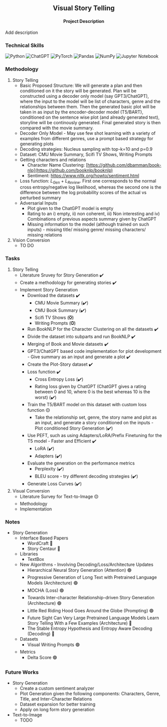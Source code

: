 <h2>
<p align='center'>
Visual Story Telling
</p>
</h2>

<h4 align='center'> Project Description </h4> 
Add description
<br>

### Technical Skills 
![Python](https://img.shields.io/badge/python-3670A0?style=for-the-badge&logo=python&logoColor=ffdd54)
![ChatGPT](https://img.shields.io/badge/chatGPT-74aa9c?style=for-the-badge&logo=openai&logoColor=white)
![PyTorch](https://img.shields.io/badge/PyTorch-%23EE4C2C.svg?style=for-the-badge&logo=PyTorch&logoColor=white)
![Pandas](https://img.shields.io/badge/pandas-%23150458.svg?style=for-the-badge&logo=pandas&logoColor=white)
![NumPy](https://img.shields.io/badge/numpy-%23013243.svg?style=for-the-badge&logo=numpy&logoColor=white)
![Jupyter Notebook](https://img.shields.io/badge/jupyter-%23FA0F00.svg?style=for-the-badge&logo=jupyter&logoColor=white)
<br>
<!-- 
### Installing Machine Learning Libraries
##### TensorFlow
      !pip install tensorflow
##### Keras
      !pip install keras
##### Transformers
      !pip install transformers
##### OpenAI
      !pip install openai
##### Sklearn
      !pip install sklearn 
##### PyTorch (Check CPU/GPU Compatibility)
      https://pytorch.org/get-started/locally/
##### Pandas
      !pip install pandas
##### NumPy
      !pip install numpy
##### Matplotlib
      !pip install matplotlib -->

### Methodology 
1) Story Telling
   * Basic Proposed Structure: We will generate a plan and then conditioned on it the story will be generated. Plan will be constructed using a decoder only model (say GPT3/ChatGPT), where the input to the model will be list of characters, genre and the relationships between them. Then the generated basic plot will be taken in as input by the encoder-decoder model (T5/BART), conditioned on the sentence wise plot (and already generated text), storyline will be continously generated. Final generated story is then compared with the movie summary. 
   * Decoder Only Model - May use few shot learning with a variety of examples from different genres, use a prompt based strategy for generating plots 
   * Decoding strategies: Nucleus sampling with top-k=10 and p=0.9
   * Dataset: CMU Movie Summary, Scifi TV Shows, Writing Prompts
   * Getting characters and relations
      * Character Name Clustering: [https://github.com/dbamman/book-nlp](https://github.com/booknlp/booknlp)
      * Sentiment: https://www.nltk.org/howto/sentiment.html 
   * Loss function: $L_{Gen}$ + $L_{Review}$. First one corresponds to the normal cross entropy/negative log likelihood, whereas the second one is the difference between the log probability scores of the actual vs perturbed summary
   * Adversarial Inputs
      * Plot given to the ChatGPT model is empty 
      * Rating to an i) empty, ii) non coherent, iii) Non interesting and iv) Combinations of previous aspects summary given by ChatGPT
      * Missing information to the model (although trained on such inputs) - missing title/ missing genre/ missing characters/ missing relations
2) Vision Conversion
   * TO DO
### Tasks 
1) Story Telling
   * Literature Sruvey for Story Generation ✔️
   * Create a methodology for generating stories ✔️ 
   * Implement Story Generation
      * Download the datasets ✔️
         * CMU Movie Summary (✔️)
         * CMU Book Summary (✔️)
         * Scifi TV Shows (❎)
         * Writing Prompts (❎) 
      * Run BookNLP for the Character Clustering on all the datasets ✔️
      * Divide the dataset into subparts and run BookNLP ✔️
      * Merging of Book and Movie datasets ✔️
      * GPT3/ChatGPT based code implementation for plot development - Give summary as an input and generate a plot ✔️
      * Create the Plot-Story dataset ✔️
      * Loss function ✔️
         * Cross Entropy Loss (✔️) 
         * Rating loss given by ChatGPT (ChatGPT gives a rating between 0 and 10, where 0 is the best whereas 10 is the worst) (✔️)  
      * Train the T5/BART model on this dataset with custom loss function 🟡
         * Take the relationship set, genre, the story name and plot as an input, and generate a story conditioned on the inputs - Plot conditioned Story Generation (✔️)
      * Use PEFT, such as using Adapters/LoRA/Prefix Finetuning for the T5 model - Faster and Efficient ✔️ 
         * LoRA (✔️)
         * Adapters (✔️) 
      * Evaluate the generation on the performance metrics 
         * Perplexity (✔️)
         * BLEU score - try different decoding strategies (✔️)
      * Generate Loss Curves (✔️)
2) Visual Conversion
   * Literature Survey for Text-to-Image 🟡
   * Methodology 
   * Implementation
### Notes
* Story Generation
  * Interface Based Papers
      * WordCraft 🔴
      * Story Centaur 🔴
  * Libraries
      * TextBox
  * New Algorithms - Involving Decoding/Loss/Architecture Updates
      * Hierarchical Neural Story Generation (Attention) 🟢
      * Progressive Generation of Long Text with Pretrained Language Models (Architecture) 🟢
      * MOCHA (Loss) 🟢
      * Towards Inter-character Relationship-driven Story Generation (Architecture) 🟢
      * Little Red Riding Hood Goes Around the Globe (Prompting) 🟢
      * Future Sight Can Very Large Pretrained Language Models Learn Story Telling With a Few Examples (Architecture) 🔴
      * The Stable Entropy Hypothesis and Entropy Aware Decoding (Decoding) 🔴
  * Datasets
      * Visual Writing Prompts 🟢
  * Metrics  
      * Delta Score 🟢
            
### Future Works
* Story Generation
   * Create a custom sentiment analyzer
   * Plot Generation given the following components: Characters, Genre, Title, and Inter-Character Relations
   * Dataset expansion for better training 
   * Apply on long form story generation
* Text-to-Image
   * TODO  
